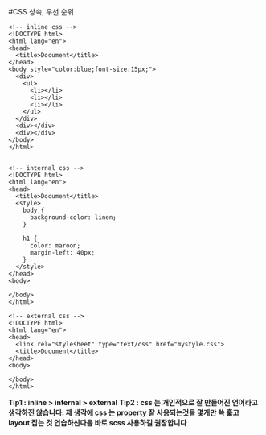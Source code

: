 
#CSS 상속, 우선 순위

```
<!-- inline css -->
<!DOCTYPE html>
<html lang="en">
<head>
  <title>Document</title>
</head>
<body style="color:blue;font-size:15px;">
  <div>
    <ul>
      <li></li>
      <li></li>
      <li></li>
    </ul>
  </div>
  <div></div>
  <div></div>
</body>
</html>


<!-- internal css -->
<!DOCTYPE html>
<html lang="en">
<head>
  <title>Document</title>
  <style>
    body {
      background-color: linen;
    }

    h1 {
      color: maroon;
      margin-left: 40px;
    }
  </style>
</head>
<body>

</body>
</html>

<!-- external css -->
<!DOCTYPE html>
<html lang="en">
<head>
  <link rel="stylesheet" type="text/css" href="mystyle.css">
  <title>Document</title>
</head>
<body>

</body>
</html>
```

**Tip1 : inline > internal > external**
**Tip2 : css 는 개인적으로 잘 만들어진 언어라고 생각하진 않습니다. 제 생각에 css 는 property 잘 사용되는것들 몇개만 쓱 훓고 layout 잡는 것 연습하신다음 바로 scss 사용하길 권장합니다**
